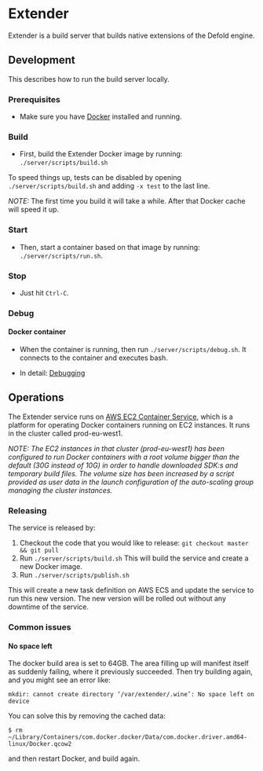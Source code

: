 # Extender

Extender is a build server that builds native extensions of the Defold engine.

## Development
This describes how to run the build server locally.

### Prerequisites
* Make sure you have [Docker](https://www.docker.com) installed and running.

### Build
* First, build the Extender Docker image by running: `./server/scripts/build.sh`

To speed things up, tests can be disabled by opening `./server/scripts/build.sh` and adding `-x test` to the last line.

_NOTE:_ The first time you build it will take a while. After that Docker cache will speed it up.

### Start
* Then, start a container based on that image by running: `./server/scripts/run.sh`.

### Stop
* Just hit `Ctrl-C`.

### Debug

#### Docker container

* When the container is running, then run `./server/scripts/debug.sh`. It connects to the container and executes bash.

* In detail: [Debugging](./README_DEBUGGING.md)

## Operations

The Extender service runs on [AWS EC2 Container Service](https://aws.amazon.com/ecs/), which is
a platform for operating Docker containers running on EC2 instances. It runs in the cluster called
 prod-eu-west1.

 _NOTE: The EC2 instances in that cluster (prod-eu-west1) has been configured to run Docker containers with
  a root volume bigger than the default (30G instead of 10G) in order to handle downloaded SDK:s and
  temporary build files. The volume size has been increased by a script provided as user data in the
  launch configuration of the auto-scaling group managing the cluster instances._

### Releasing
  The service is released by:
  1. Checkout the code that you would like to release: `git checkout master && git pull`
  1. Run `./server/scripts/build.sh`
  This will build the service and create a new Docker image.
  1. Run `./server/scripts/publish.sh`

  This will create a new task definition on AWS ECS and update the service to run this new version. The new
  version will be rolled out without any downtime of the service.

### Common issues

#### No space left

The docker build area is set to 64GB. The area filling up will manifest itself as suddenly failing, where it previously succeeded.
Then try building again, and you might see an error like:

    mkdir: cannot create directory ‘/var/extender/.wine’: No space left on device

You can solve this by removing the cached data:

    $ rm ~/Library/Containers/com.docker.docker/Data/com.docker.driver.amd64-linux/Docker.qcow2

and then restart Docker, and build again.
